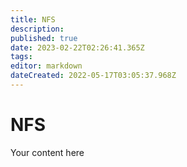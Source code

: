 ```yaml
---
title: NFS
description: 
published: true
date: 2023-02-22T02:26:41.365Z
tags: 
editor: markdown
dateCreated: 2022-05-17T03:05:37.968Z
---
```


# NFS
Your content here